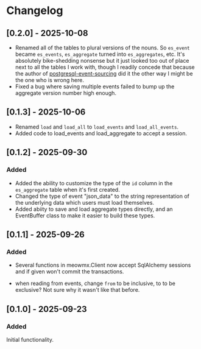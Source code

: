 # Changelog

## [0.2.0] - 2025-10-08

- Renamed all of the tables to plural versions of the nouns. So `es_event` became `es_events`, `es_aggregate` turned into `es_aggregates`, etc. It's absolutely bike-shedding nonsense but it just looked too out of place next to all the tables I work with, though I readily concede that because the author of [postgresql-event-sourcing](https://github.com/eugene-khyst/postgresql-event-sourcing) did it the other way I might be the one who is wrong here.
- Fixed a bug where saving multiple events failed to bump up the aggregate version number high enough.


## [0.1.3] - 2025-10-06

- Renamed `load` and `load_all` to `load_events` and `load_all_events`.
- Added code to load_events and load_aggregate to accept a session.

## [0.1.2] - 2025-09-30

### Added

- Added the ability to customize the type of the `id` column in the `es_aggregate` table when it's first created.
- Changed the type of event "json_data" to the string representation of the underlying data which users must load themselves.
- Added abiity to save and load aggregate types directly, and an EventBuffer class to make it easier to build these types.

## [0.1.1] - 2025-09-26

### Added

- Several functions in meowmx.Client now accept SqlAlchemy sessions and if given won't commit the transactions.

- when reading from events, change `from` to be inclusive, to to be exclusive? Not sure why it wasn't like that before.

## [0.1.0] - 2025-09-23

### Added

Initial functionality.
